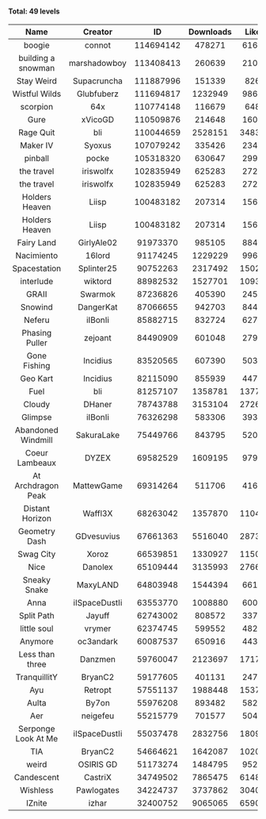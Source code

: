 #### Total: 49 levels

| Name | Creator | ID | Downloads | Likes |
|:---:|:---:|:---:|:---:|:---:|
| boogie | connot | 114694142 | 478271 | 61686
| building a snowman | marshadowboy | 113408413 | 260639 | 21084
| Stay Weird  | Supacruncha | 111887996 | 151339 | 8269
| Wistful Wilds | Glubfuberz | 111694817 | 1232949 | 98647
| scorpion | 64x | 110774148 | 116679 | 6482
| Gure | xVicoGD | 110509876 | 214648 | 16031
| Rage Quit | bli | 110044659 | 2528151 | 348378
| Maker IV | Syoxus | 107079242 | 335426 | 23450
| pinball | pocke | 105318320 | 630647 | 29983
| the travel | iriswolfx | 102835949 | 625283 | 27297
| the travel | iriswolfx | 102835949 | 625283 | 27297
| Holders Heaven | Liisp | 100483182 | 207314 | 15657
| Holders Heaven | Liisp | 100483182 | 207314 | 15657
| Fairy Land | GirlyAle02 | 91973370 | 985105 | 88488
| Nacimiento | 16lord | 91174245 | 1229229 | 99607
| Spacestation | Splinter25 | 90752263 | 2317492 | 150249
| interlude | wiktord | 88982532 | 1527701 | 109383
| GRAII | Swarmok | 87236826 | 405390 | 24572
| Snowind | DangerKat | 87066655 | 942703 | 84441
| Neferu | iIBonIi | 85882715 | 832724 | 62774
| Phasing Puller | zejoant | 84490909 | 601048 | 27954
| Gone Fishing | Incidius | 83520565 | 607390 | 50349
| Geo Kart | Incidius | 82115090 | 855939 | 44705
| Fuel | bli | 81257107 | 1358781 | 137706
| Cloudy | DHaner | 78743788 | 3153104 | 272686
| Glimpse | iIBonIi | 76326298 | 583306 | 39310
| Abandoned Windmill | SakuraLake | 75449766 | 843795 | 52088
| Coeur Lambeaux | DYZEX | 69582529 | 1609195 | 97927
| At Archdragon Peak | MattewGame | 69314264 | 511706 | 41675
| Distant Horizon | Waffl3X | 68263042 | 1357870 | 110480
| Geometry Dash | GDvesuvius | 67661363 | 5516040 | 287375
| Swag City | Xoroz | 66539851 | 1330927 | 115064
| Nice | Danolex | 65109444 | 3135993 | 276618
| Sneaky Snake | MaxyLAND | 64803948 | 1544394 | 66122
| Anna | iISpaceDustIi | 63553770 | 1008880 | 60076
| Split Path | Jayuff | 62743002 | 808572 | 33740
| little soul | vrymer | 62374745 | 599552 | 48291
| Anymore | oc3andark | 60087537 | 650916 | 44383
| Less than three | Danzmen | 59760047 | 2123697 | 171758
| TranquillitY | BryanC2 | 59177605 | 401131 | 24737
| Ayu | Retropt | 57551137 | 1988448 | 153778
| Aulta | By7on | 55976208 | 893482 | 58246
| Aer | neigefeu | 55215779 | 701577 | 50498
| Serponge Look At Me | iISpaceDustIi | 55037478 | 2832756 | 180901
|  TIA | BryanC2 | 54664621 | 1642087 | 102087
| weird | OSIRIS GD | 51173274 | 1484795 | 95266
| Candescent | CastriX | 34749502 | 7865475 | 614862
| Wishless | Pawlogates | 34224737 | 3737862 | 304060
| IZnite | izhar | 32400752 | 9065065 | 659053
